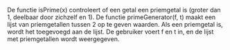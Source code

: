 De functie isPrime(x) controleert of een getal een priemgetal is (groter dan 1, deelbaar door zichzelf en 1).
De functie primeGenerator(f, t) maakt een lijst van priemgetallen tussen 2 op te geven waarden.
Als een priemgetal is, wordt het toegevoegd aan de lijst.
De gebruiker voert f en t in, en de lijst met priemgetallen wordt weergegeven.

